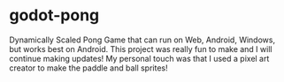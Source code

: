 # godot-pong
Dynamically Scaled Pong Game that can run on Web, Android, Windows, but works best on Android.
This project was really fun to make and I will continue making updates!
My personal touch was that I used a pixel art creator to make the paddle and ball sprites!
